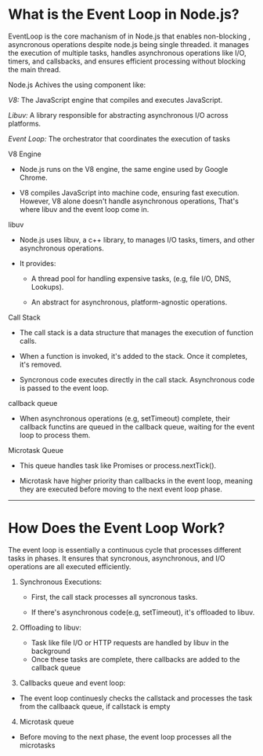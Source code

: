 # What is the Event Loop in Node.js?

EventLoop is the core machanism of in Node.js that enables non-blocking , asyncronous operations despite node.js being single threaded. it manages the execution of multiple tasks, handles asynchronous operations like I/O, timers, and callsbacks, and ensures efficient processing without blocking the main thread.

Node.js Achives the using component like:

_V8:_ The JavaScript engine that compiles and executes JavaScript.

_Libuv:_ A library responsible for abstracting asynchronous I/O across platforms.

_Event Loop:_ The orchestrator that coordinates the execution of tasks

V8 Engine

- Node.js runs on the V8 engine, the same engine used by Google Chrome.

- V8 compiles JavaScript into machine code, ensuring fast execution. However, V8 alone doesn't handle asynchronous operations, That's where libuv and the event loop come in.

libuv

- Node.js uses libuv, a c++ library, to manages I/O tasks, timers, and other asynchronous operations.

- It provides:

  - A thread pool for handling expensive tasks, (e.g, file I/O, DNS, Lookups).

  - An abstract for asynchronous, platform-agnostic operations.

Call Stack

- The call stack is a data structure that manages the execution of function calls.

- When a function is invoked, it's added to the stack. Once it completes, it's removed.

- Syncronous code executes directly in the call stack. Asynchronous code is passed to the event loop.

callback queue

- When asynchronous operations (e.g, setTimeout) complete, their callback functins are queued in the callback queue, waiting for the event loop to process them.

Microtask Queue

- This queue handles task like Promises or process.nextTick().

- Microtask have higher priority than callbacks in the event loop, meaning they are executed before moving to the next event loop phase.


---


# How Does the Event Loop Work?

The event loop is essentially a continuous cycle that processes different tasks in phases.
It ensures that syncronous, asynchronous, and I/O  operations are all executed efficiently.


1. Synchronous Executions: 
   
   - First, the call stack processes all syncronous tasks.

   - If there's asynchronous code(e.g, setTimeout), it's offloaded to libuv. 

2. Offloading to libuv: 
  
   - Task like file I/O or HTTP requests are handled by libuv in the background
   - Once these tasks are complete, there callbacks are added to the callback queue

3.  Callbacks queue and event loop: 

   - The event loop continuesly checks the callstack and processes the task from the callbaack queue, if callstack is empty
   
4.   Microtask queue

   - Before moving to the next phase, the event loop processes all the microtasks
   
